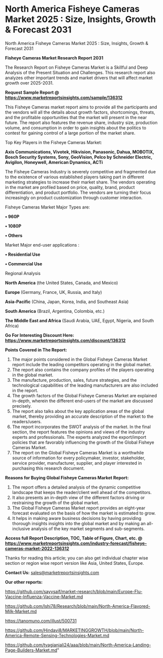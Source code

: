 # North America Fisheye Cameras Market 2025 : Size, Insights, Growth & Forecast 2031
 North America Fisheye Cameras Market 2025 : Size, Insights, Growth & Forecast 2031

<strong>Fisheye Cameras Market Research Report 2031</strong>

The Research Report on Fisheye Cameras Market is a Skillful and Deep Analysis of the Present Situation and Challenges. This research report also analyzes other important trends and market drivers that will affect market growth over 2025-2031.

<strong>Request Sample Report @ <a href=https://www.marketreportsinsights.com/sample/136312>https://www.marketreportsinsights.com/sample/136312</a></strong>

This Fisheye Cameras market report aims to provide all the participants and the vendors will all the details about growth factors, shortcomings, threats, and the profitable opportunities that the market will present in the near future. The report also features the revenue share, industry size, production volume, and consumption in order to gain insights about the politics to contest for gaining control of a large portion of the market share.

Top Key Players in the Fisheye Cameras Market:

<strong>Axis Communications, Vivotek, Hikvision, Panasonic, Dahua, MOBOTIX, Bosch Security Systems, Sony, GeoVision, Pelco by Schneider Electric, Avigilon, Honeywell, American Dynamics, ACTi</strong>

The Fisheye Cameras Industry is severely competitive and fragmented due to the existence of various established players taking part in different marketing strategies to increase their market share. The vendors operating in the market are profiled based on price, quality, brand, product differentiation, and product portfolio. The vendors are turning their focus increasingly on product customization through customer interaction.

Fisheye Cameras Market Major Types are:

<strong>• 960P

• 1080P

• Others</strong>

Market Major end-user applications :

<strong>• Residential Use

• Commercial Use</strong>

Regional Analysis

</u><strong><b>North America</b></strong> (the United States, Canada, and Mexico)

<strong><b>Europe </b></strong>(Germany, France, UK, Russia, and Italy)

<strong><b>Asia-Pacific</b></strong> (China, Japan, Korea, India, and Southeast Asia)

<strong><b>South America</b></strong> (Brazil, Argentina, Colombia, etc.)

<strong><b>The Middle East and Africa</b></strong> (Saudi Arabia, UAE, Egypt, Nigeria, and South Africa)

<strong>Go For Interesting Discount Here: <a href=https://www.marketreportsinsights.com/discount/136312>https://www.marketreportsinsights.com/discount/136312</a></strong>

<strong>Points Covered in The Report:</strong>
<ol>
  <li>The major points considered in the Global Fisheye Cameras Market report include the leading competitors operating in the global market.</li>
  <li>The report also contains the company profiles of the players operating in the global market.</li>
  <li>The manufacture, production, sales, future strategies, and the technological capabilities of the leading manufacturers are also included in the report.</li>
  <li>The growth factors of the Global Fisheye Cameras Market are explained in-depth, wherein the different end-users of the market are discussed precisely.</li>
  <li>The report also talks about the key application areas of the global market, thereby providing an accurate description of the market to the readers/users.</li>
  <li>The report incorporates the SWOT analysis of the market. In the final section, the report features the opinions and views of the industry experts and professionals. The experts analyzed the export/import policies that are favorably influencing the growth of the Global Fisheye Cameras Market.</li>
  <li>The report on the Global Fisheye Cameras Market is a worthwhile source of information for every policymaker, investor, stakeholder, service provider, manufacturer, supplier, and player interested in purchasing this research document.</li>
</ol>
<strong>Reasons for Buying Global Fisheye Cameras Market Report:</strong>

<ol>
  <li>The report offers a detailed analysis of the dynamic competitive landscape that keeps the reader/client well ahead of the competitors.</li>
  <li>It also presents an in-depth view of the different factors driving or restraining the growth of the global market.</li>
  <li>The Global Fisheye Cameras Market report provides an eight-year forecast evaluated on the basis of how the market is estimated to grow.</li>
  <li>It helps in making aware business decisions by having providing thorough insights insights into the global market and by making an all-inclusive analysis of the key market segments and sub-segments.</li>
</ol>
<strong>Access full Report Description, TOC, Table of Figure, Chart, etc. @ <a href=https://www.marketreportsinsights.com/industry-forecast/fisheye-cameras-market-2022-136312>https://www.marketreportsinsights.com/industry-forecast/fisheye-cameras-market-2022-136312</a></strong>


Thanks for reading this article; you can also get individual chapter wise section or region wise report version like Asia, United States, Europe.

<strong>Contact Us:</strong>
sales@marketreportsinsights.com

<strong>Our other reports:</strong>

<a href=https://github.com/sayysaif/market-research/blob/main/Europe-Flu-Vaccine-Influenza-Vaccine-Market.md>https://github.com/sayysaif/market-research/blob/main/Europe-Flu-Vaccine-Influenza-Vaccine-Market.md</a>

<a href=https://github.com/Ishi78/Research/blob/main/North-America-Flavored-Milk-Market.md>https://github.com/Ishi78/Research/blob/main/North-America-Flavored-Milk-Market.md</a>

<a href=https://tanomuno.com/illust/500731>https://tanomuno.com/illust/500731</a>

<a href=https://github.com/Hindavi8/MARKETINGGROWTH/blob/main/North-America-Remote-Sensing-Technologies-Market.md>https://github.com/Hindavi8/MARKETINGGROWTH/blob/main/North-America-Remote-Sensing-Technologies-Market.md</a>

<a href=https://github.com/tyagianjali24/aaa/blob/main/North-America-Landing-Page-Builders-Market.md>https://github.com/tyagianjali24/aaa/blob/main/North-America-Landing-Page-Builders-Market.md</a>"
